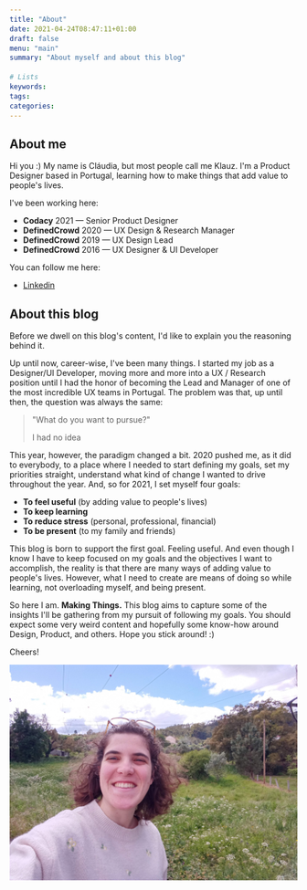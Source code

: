 ```yaml
---
title: "About"
date: 2021-04-24T08:47:11+01:00
draft: false
menu: "main"
summary: "About myself and about this blog"

# Lists
keywords:
tags:
categories:
---
```


## About me

Hi you :) My name is Cláudia, but most people call me Klauz. I'm a Product Designer based in Portugal, learning how to make things that add value to people's lives.

I've been working here:

* **Codacy** 2021 — Senior Product Designer
* **DefinedCrowd** 2020 — UX Design & Research Manager
* **DefinedCrowd** 2019 — UX Design Lead
* **DefinedCrowd** 2016 — UX Designer & UI Developer

You can follow me here:
* [Linkedin](https://www.linkedin.com/in/claudiacvlho/)

## About this blog

Before we dwell on this blog's content, I'd like to explain you the reasoning behind it.

Up until now, career-wise, I've been many things. I started my job as a Designer/UI Developer, moving more and more into a UX / Research position until I had the honor of becoming the Lead and Manager of one of the most incredible UX teams in  Portugal. The problem was that, up until then, the question was always the same: 

> "What do you want to pursue?"
> 
> I had no idea

This year, however, the paradigm changed a bit. 2020 pushed me, as it did to everybody, to a place where I needed to start defining my goals, set my priorities straight, understand what kind of change I wanted to drive throughout the year. And, so for 2021, I set myself four goals:

* **To feel useful** (by adding value to people's lives)
* **To keep learning**
* **To reduce stress** (personal, professional, financial)
* **To be present** (to my family and friends)

This blog is born to support the first goal. Feeling useful. And even though I know I have to keep focused on my goals and the objectives I want to accomplish, the reality is that there are many ways of adding value to people's lives. However, what I need to create are means of doing so while learning, not overloading myself, and being present.

So here I am. **Making Things.** This blog aims to capture some of the insights I'll be gathering from my pursuit of following my goals. You should expect some very weird content and hopefully some know-how around Design, Product, and others. Hope you stick around! :)

Cheers!

![Being in Coimbra](/images/klauz_coimbra.jpg)